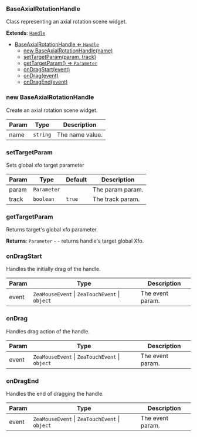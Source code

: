 <a name="BaseAxialRotationHandle"></a>

### BaseAxialRotationHandle 
Class representing an axial rotation scene widget.


**Extends**: <code>[Handle](api/Handles\Handle.md)</code>  

* [BaseAxialRotationHandle ⇐ <code>Handle</code>](#BaseAxialRotationHandle)
    * [new BaseAxialRotationHandle(name)](#new-BaseAxialRotationHandle)
    * [setTargetParam(param, track)](#setTargetParam)
    * [getTargetParam() ⇒ <code>Parameter</code>](#getTargetParam)
    * [onDragStart(event)](#onDragStart)
    * [onDrag(event)](#onDrag)
    * [onDragEnd(event)](#onDragEnd)

<a name="new_BaseAxialRotationHandle_new"></a>

### new BaseAxialRotationHandle
Create an axial rotation scene widget.


| Param | Type | Description |
| --- | --- | --- |
| name | <code>string</code> | The name value. |

<a name="BaseAxialRotationHandle+setTargetParam"></a>

### setTargetParam
Sets global xfo target parameter



| Param | Type | Default | Description |
| --- | --- | --- | --- |
| param | <code>Parameter</code> |  | The param param. |
| track | <code>boolean</code> | <code>true</code> | The track param. |

<a name="BaseAxialRotationHandle+getTargetParam"></a>

### getTargetParam
Returns target's global xfo parameter.


**Returns**: <code>Parameter</code> - - returns handle's target global Xfo.  
<a name="BaseAxialRotationHandle+onDragStart"></a>

### onDragStart
Handles the initially drag of the handle.



| Param | Type | Description |
| --- | --- | --- |
| event | <code>ZeaMouseEvent</code> \| <code>ZeaTouchEvent</code> \| <code>object</code> | The event param. |

<a name="BaseAxialRotationHandle+onDrag"></a>

### onDrag
Handles drag action of the handle.



| Param | Type | Description |
| --- | --- | --- |
| event | <code>ZeaMouseEvent</code> \| <code>ZeaTouchEvent</code> \| <code>object</code> | The event param. |

<a name="BaseAxialRotationHandle+onDragEnd"></a>

### onDragEnd
Handles the end of dragging the handle.



| Param | Type | Description |
| --- | --- | --- |
| event | <code>ZeaMouseEvent</code> \| <code>ZeaTouchEvent</code> \| <code>object</code> | The event param. |

